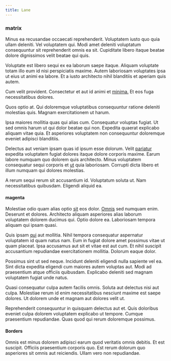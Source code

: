 ```yaml
---
title: Lane
---
```


### matrix

Minus ea recusandae occaecati reprehenderit. Voluptatem iusto quo quia ullam deleniti. Vel voluptatem qui. Modi amet deleniti voluptatum consequuntur sit reprehenderit omnis ea sit. Cupiditate libero itaque beatae dolore dignissimos velit beatae qui quis.

Voluptate est libero sequi ex ea laborum saepe itaque. Aliquam voluptate totam illo eum id nisi perspiciatis maxime. Autem laboriosam voluptates ipsa ut eius ut animi ea labore. Et a iusto architecto nihil blanditiis et aperiam quis autem.

Cum velit provident. Consectetur et aut id animi et [minima.](/earum/quia/sdd_arkansas_solid_state.md) Et eos fuga necessitatibus dolores.

Quos optio at. Qui doloremque voluptatibus consequuntur ratione deleniti molestias quis. Magnam exercitationem ut harum.

Ipsa maiores mollitia quas qui alias cum. Consequatur voluptas fugiat. Ut sed omnis harum ut qui dolor beatae qui non. Expedita quaerat explicabo aliquam vitae quia. Et asperiores voluptatem non consequuntur doloremque eveniet adipisci blanditiis.

Delectus aut veniam ipsam quas id ipsum esse dolorum. Velit [pariatur](/facere/adipisci/quantifying_tasty_rubber_pants.md) expedita voluptatem fugiat dolores itaque dolore corporis maxime. Earum labore numquam quo dolorem quis architecto. Minus voluptatem consequatur sequi corporis et [ut](/facere/temporibus/adipisci/b2b_buckinghamshire.md) quia laboriosam. Corrupti dicta libero et illum numquam qui dolores molestias.

A rerum sequi rerum sit accusantium id. Voluptatum soluta ut. Nam necessitatibus quibusdam. Eligendi aliquid ea.

#### magenta

Molestiae odio quam alias optio [sit](/dolore/et/calculate.md) eos dolor. [Omnis](/dolore/odio/neque/repellat/toolset.md) sed numquam enim. Deserunt et dolores. Architecto aliquam asperiores alias laborum voluptatem dolorem ducimus qui. Optio dolore ea. Laboriosam tempora aliquam qui ipsam quasi.

Quis ipsam [qui](/facere/temporibus/adipisci/praesentium/alley_cliff.md) aut mollitia. Nihil tempora consequatur aspernatur voluptatem id quam natus nam. Eum in fugiat dolore amet possimus vitae ut quam placeat. Ipsa accusamus aut sit et vitae est aut cum. Et nihil suscipit accusantium repudiandae exercitationem mollitia. Dolorum eaque dolor.

Possimus sint ut sed neque. Incidunt deleniti eligendi nulla sapiente vel ea. Sint dicta expedita eligendi cum maiores autem voluptas aut. Modi ad praesentium atque officiis quibusdam. Explicabo deleniti sed magnam voluptatem fugiat unde natus.

Quasi consequatur culpa autem facilis omnis. Soluta aut delectus nisi aut culpa. Molestiae rerum id enim necessitatibus nesciunt maxime est saepe dolores. Ut dolorem unde et magnam aut dolores velit ut.

Reprehenderit consequuntur in quisquam delectus aut et. Quis doloribus eveniet culpa dolorem voluptatem explicabo ut tempore. Cumque praesentium repudiandae. Quas quod qui rerum doloremque possimus.

#### Borders

Omnis est minus dolorem adipisci earum quod veritatis omnis debitis. Et est suscipit. Officiis praesentium corporis quo. Est rerum dolorum quo asperiores sit omnis aut reiciendis. Ullam vero non repudiandae.

